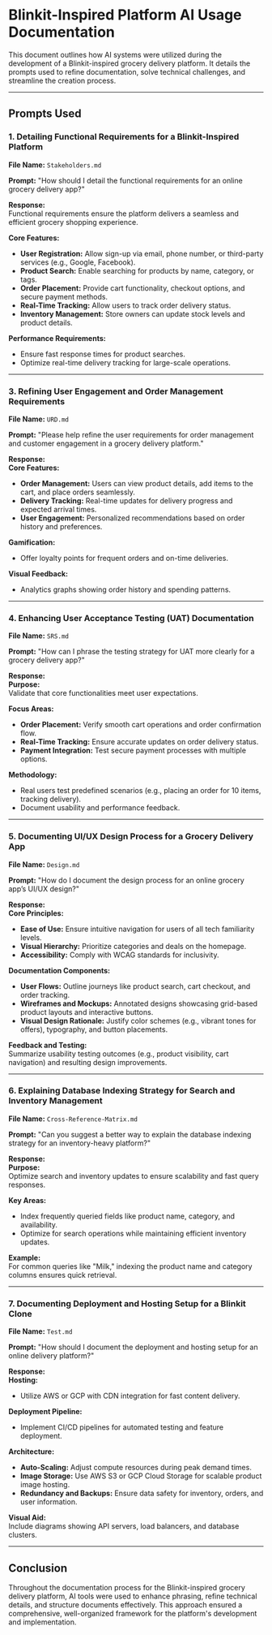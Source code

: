 # Blinkit-Inspired Platform AI Usage Documentation

This document outlines how AI systems were utilized during the development of a Blinkit-inspired grocery delivery platform. It details the prompts used to refine documentation, solve technical challenges, and streamline the creation process.

---

## Prompts Used

### 1. Detailing Functional Requirements for a Blinkit-Inspired Platform  
**File Name:** `Stakeholders.md`  

**Prompt:** "How should I detail the functional requirements for an online grocery delivery app?"  

**Response:**  
Functional requirements ensure the platform delivers a seamless and efficient grocery shopping experience.

**Core Features:**
- **User Registration:** Allow sign-up via email, phone number, or third-party services (e.g., Google, Facebook).  
- **Product Search:** Enable searching for products by name, category, or tags.  
- **Order Placement:** Provide cart functionality, checkout options, and secure payment methods.  
- **Real-Time Tracking:** Allow users to track order delivery status.  
- **Inventory Management:** Store owners can update stock levels and product details.  

**Performance Requirements:**
- Ensure fast response times for product searches.
- Optimize real-time delivery tracking for large-scale operations.

---


### 3. Refining User Engagement and Order Management Requirements  
**File Name:** `URD.md`  

**Prompt:** "Please help refine the user requirements for order management and customer engagement in a grocery delivery platform."  

**Response:**  
**Core Features:**  
- **Order Management:** Users can view product details, add items to the cart, and place orders seamlessly.  
- **Delivery Tracking:** Real-time updates for delivery progress and expected arrival times.  
- **User Engagement:** Personalized recommendations based on order history and preferences.  

**Gamification:**  
- Offer loyalty points for frequent orders and on-time deliveries.  

**Visual Feedback:**  
- Analytics graphs showing order history and spending patterns.  

---

### 4. Enhancing User Acceptance Testing (UAT) Documentation  
**File Name:** `SRS.md`  

**Prompt:** "How can I phrase the testing strategy for UAT more clearly for a grocery delivery app?"  

**Response:**  
**Purpose:**  
Validate that core functionalities meet user expectations.  

**Focus Areas:**  
- **Order Placement:** Verify smooth cart operations and order confirmation flow.  
- **Real-Time Tracking:** Ensure accurate updates on order delivery status.  
- **Payment Integration:** Test secure payment processes with multiple options.  

**Methodology:**  
- Real users test predefined scenarios (e.g., placing an order for 10 items, tracking delivery).  
- Document usability and performance feedback.  

---

### 5. Documenting UI/UX Design Process for a Grocery Delivery App  
**File Name:** `Design.md`  

**Prompt:** "How do I document the design process for an online grocery app’s UI/UX design?"  

**Response:**  
**Core Principles:**  
- **Ease of Use:** Ensure intuitive navigation for users of all tech familiarity levels.  
- **Visual Hierarchy:** Prioritize categories and deals on the homepage.  
- **Accessibility:** Comply with WCAG standards for inclusivity.  

**Documentation Components:**  
- **User Flows:** Outline journeys like product search, cart checkout, and order tracking.  
- **Wireframes and Mockups:** Annotated designs showcasing grid-based product layouts and interactive buttons.  
- **Visual Design Rationale:** Justify color schemes (e.g., vibrant tones for offers), typography, and button placements.  

**Feedback and Testing:**  
Summarize usability testing outcomes (e.g., product visibility, cart navigation) and resulting design improvements.  

---

### 6. Explaining Database Indexing Strategy for Search and Inventory Management  
**File Name:** `Cross-Reference-Matrix.md`  

**Prompt:** "Can you suggest a better way to explain the database indexing strategy for an inventory-heavy platform?"  

**Response:**  
**Purpose:**  
Optimize search and inventory updates to ensure scalability and fast query responses.  

**Key Areas:**  
- Index frequently queried fields like product name, category, and availability.  
- Optimize for search operations while maintaining efficient inventory updates.  

**Example:**  
For common queries like "Milk," indexing the product name and category columns ensures quick retrieval.  

---

### 7. Documenting Deployment and Hosting Setup for a Blinkit Clone  
**File Name:** `Test.md`  

**Prompt:** "How should I document the deployment and hosting setup for an online delivery platform?"  

**Response:**  
**Hosting:**  
- Utilize AWS or GCP with CDN integration for fast content delivery.  

**Deployment Pipeline:**  
- Implement CI/CD pipelines for automated testing and feature deployment.  

**Architecture:**  
- **Auto-Scaling:** Adjust compute resources during peak demand times.  
- **Image Storage:** Use AWS S3 or GCP Cloud Storage for scalable product image hosting.  
- **Redundancy and Backups:** Ensure data safety for inventory, orders, and user information.  

**Visual Aid:**  
Include diagrams showing API servers, load balancers, and database clusters.  

---

## Conclusion  

Throughout the documentation process for the Blinkit-inspired grocery delivery platform, AI tools were used to enhance phrasing, refine technical details, and structure documents effectively. This approach ensured a comprehensive, well-organized framework for the platform's development and implementation.  

